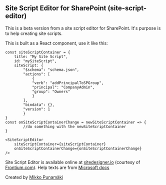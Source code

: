 ## Site Script Editor for SharePoint (site-script-editor)
This is a beta version from a site script editor for SharePoint. It's purpose is to help creating site scripts.

This is built as a React component, use it like this:  

```
const siteScriptContainer = {
    title: "My Site Script",
    id: "mySiteScript",
    siteScript: {
        "$schema": "schema.json",
        "actions": [
            {
            "verb": "addPrincipalToSPGroup",
            "principal": "CompanyAdmin",
            "group": "Owners"
            }
        ],
        "bindata": {},
        "version": 1
        }
}
const onSiteScriptContainerChange = newSiteScriptContainer => {
        //do something with the newSiteScriptContainer
}

<SiteScriptEditor
    siteScriptContainer={siteScriptContainer}
    onSiteScriptContainerChange={onSiteScriptContainerChange}
/>
```

Site Script Editor is available online at [sitedesigner.io](https://www.sitedesigner.io "Site Designer for SharePoint") (courtesy of [Frontium.com](https://www.frontium.com "Frontium")).
Help texts are from [Microsoft docs](https://docs.microsoft.com/en-us/sharepoint/dev/declarative-customization/site-design-overview)

Created by [Mikko Punamäki](https://github.com/punamaki)